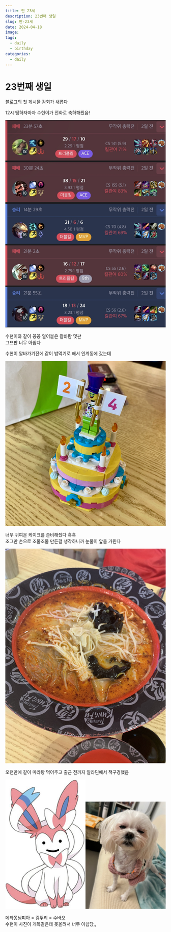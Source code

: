 ```yaml
---
title: 만 23세
description: 23번째 생일
slug: 만-23세
date: 2024-04-18
image:
tags:
  - daily
  - birthday
categories:
  - daily
---
```

# 23번째 생일

블로그의 첫 게시물 감회가 새롭다

12시 땡하자마자 수현이가 전화로 축하해줬음!

![](1.jpeg)

수현이와 같이 꽁꽁 얼어붙은 칼바람 몇판\
그브판 너무 아쉽다

수현이 알바가기전에 같이 밥먹기로 해서 인계동에 갔는데

![](2.jpeg)

너무 귀여운 케이크를 준비해줬다 흑흑\
조그만 손으로 조물조물 만든걸 생각하니까 눈물이 앞을 가린다

![](3.jpeg)

오랜만에 같이 마라탕 먹어주고 출근 전까지 알라딘에서 책구경했음

<img src="./4.jpg" width="50%" height="50%" title="4"></img><img src="./5.jpg" width="50%" height="50%" title="5"></img>

메타몽님피아 = 김뚜리 = 수바오\
수현이 사진이 개똑같은데 못올려서 너무 아쉽당,,

